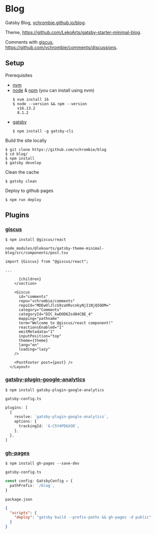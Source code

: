 # Blog

Gatsby Blog, [vchrombie.github.io/blog](https://vchrombie.github.io/blog/blog).

Theme, https://github.com/LekoArts/gatsby-starter-minimal-blog.

Comments with [giscus](https://giscus.app//), https://github.com/vchrombie/comments/discussions.

## Setup

Prerequisites
- [nvm](https://github.com/nvm-sh/nvm)
- [node](https://nodejs.org/en/) & [npm](https://www.npmjs.com/) (you can install using nvm)
  ```shell
  $ nvm install 16
  $ node --version && npm --version
    v16.13.2
    8.1.2
  ```
- [gatsby](https://www.gatsbyjs.com/)
  ```shell
  $ npm install -g gatsby-cli
  ```

Build the site locally
```shell
$ git clone https://github.com/vchrombie/blog
$ cd blog/
$ npm install
$ gatsby develop
```

Clean the cache
```shell
$ gatsby clean
```

Deploy to github pages
```shell
$ npm run deploy
```

## Plugins

### [giscus](https://github.com/giscus/giscus-component/tree/main/packages/react)

```shell
$ npm install @giscus/react
```

`node_modules/@lekoarts/gatsby-theme-minimal-blog/src/components/post.tsx`
```tsx
import {Giscus} from "@giscus/react";

...

      {children}
    </section>

    <Giscus
      id="comments"
      repo="vchrombie/comments"
      repoId="MDEwOlJlcG9zaXRvcnkyNjI1NjQ5ODM="
      category="Comments"
      categoryId="DIC_kwDOD6Zsd84CBE_4"
      mapping="pathname"
      term="Welcome to @giscus/react component!"
      reactionsEnabled="1"
      emitMetadata="1"
      inputPosition="top"
      theme={theme}
      lang="en"
      loading="lazy"
    />
    
    <PostFooter post={post} />
  </Layout>
```

### [gatsby-plugin-google-analytics](https://github.com/gatsbyjs/gatsby/tree/master/packages/gatsby-plugin-google-analytics)

```shell
$ npm install gatsby-plugin-google-analytics
```

`gatsby-config.ts`
```ts
plugins: [
  {
    resolve: `gatsby-plugin-google-analytics`,
    options: {
      trackingId: `G-C5Y4PDGXSR`,
    },
  },
]
```

### [gh-pages](https://github.com/tschaub/gh-pages)

```shell
$ npm install gh-pages --save-dev
```

`gatsby-config.ts`
```ts
const config: GatsbyConfig = {
  pathPrefix: `/blog`,
}
```

`package.json`
```json
{
  "scripts": {
    "deploy": "gatsby build --prefix-paths && gh-pages -d public"
  }
}
```